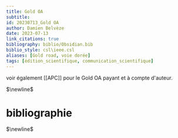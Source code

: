 ```yaml
---
title: Gold OA
subtitle:
id: 20230713_Gold OA
author: Damien Belvèze
date: 2023-07-13
link_citations: true
bibliography: biblio/Obsidian.bib
biblio_style: csl\ieee.csl
aliases: [Gold road, voie dorée]
tags: [édition_scientifique, communication_scientifique]
---
```


voir également [[APC]] pour le Gold OA payant et à compte d'auteur. 


$\newline$
# bibliographie
$\newline$







